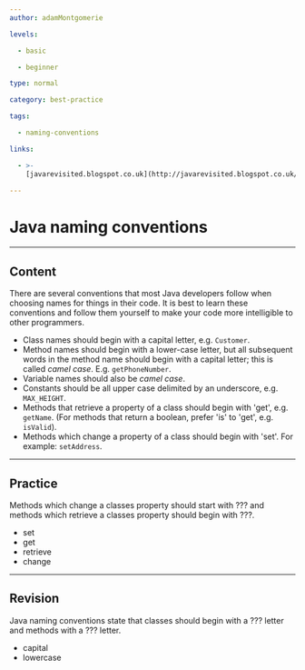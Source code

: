 ```yaml
---
author: adamMontgomerie

levels:

  - basic

  - beginner

type: normal

category: best-practice

tags:

  - naming-conventions

links:

  - >-
    [javarevisited.blogspot.co.uk](http://javarevisited.blogspot.co.uk/2014/10/10-java-best-practices-to-name-variables-methods-classes-packages.html){website}

---
```

# Java naming conventions

---
## Content

There are several conventions that most Java developers follow when choosing names for things in their code. It is best to learn these conventions and follow them yourself to make your code more intelligible to other programmers.
- Class names should begin with a capital letter, e.g. `Customer`.
- Method names should begin with a lower-case letter, but all subsequent words in the method name should begin with a capital letter; this is called *camel case*. E.g. `getPhoneNumber`.
- Variable names should also be *camel case*.
- Constants should be all upper case delimited by an underscore, e.g. `MAX_HEIGHT`.
- Methods that retrieve a property of a class should begin with 'get', e.g. `getName`. (For methods that return a boolean, prefer 'is' to 'get', e.g. `isValid`).
- Methods which change a property of a class should begin with 'set'. For example: `setAddress`.

---
## Practice

Methods which change a classes property should start with ??? and methods which retrieve a classes property should begin with ???.

* set
* get
* retrieve
* change

---
## Revision

Java naming conventions state that classes should begin with a ??? letter and methods with a ??? letter.

* capital
* lowercase
 
